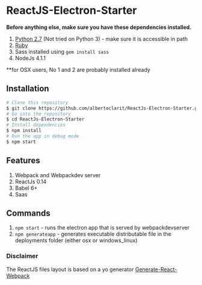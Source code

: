 # ReactJS-Electron-Starter

**Before anything else, make sure you have these dependencies installed.**

1. [Python 2.7](https://www.python.org/downloads/) (Not tried on Python 3) - make sure it is accessible in path
2. [Ruby](https://www.ruby-lang.org/en/)
3. Sass installed using `gem install sass`
4. NodeJs 4.1.1

**for OSX users, No 1 and 2 are probably installed already
## Installation


```bash
# Clone this repository
$ git clone https://github.com/albertoclarit/ReactJs-Electron-Starter.git
# Go into the repository
$ cd ReactJs-Electron-Starter
# Install dependencies 
$ npm install
# Run the app in debug mode
$ npm start
```


## Features

1. Webpack and Webpackdev server
2. ReactJs 0.14
3. Babel 6+
4. Saas
 

## Commands


1. `npm start` - runs the electron app that is served by webpackdevserver
2. `npm generateapp` - generates executable distributable file in the deployments folder (either osx or windows_linux)


### Disclaimer
The ReactJS files layout is based on a yo generator [Generate-React-Webpack](https://github.com/newtriks/generator-react-webpack)

